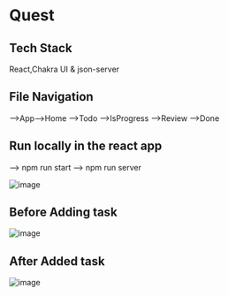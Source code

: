 
# Quest 
## Tech Stack
React,Chakra UI & json-server
## File Navigation
-->App-->Home
      -->Todo
      -->IsProgress
      -->Review
      -->Done
## Run locally in the react app
--> npm run start
--> npm run server

![image](https://github.com/kkalyankumar9/quest_test/assets/112814583/21de5f6f-e3f8-4a72-9e98-d329875366b4)

## Before Adding task
![image](https://github.com/kkalyankumar9/quest_test/assets/112814583/be62b1dc-25a4-49c9-8f32-9691f6a97b3e)

## After Added task
![image](https://github.com/kkalyankumar9/quest_test/assets/112814583/f94f5a2b-b882-4486-b2a8-ef0feb312e96)






